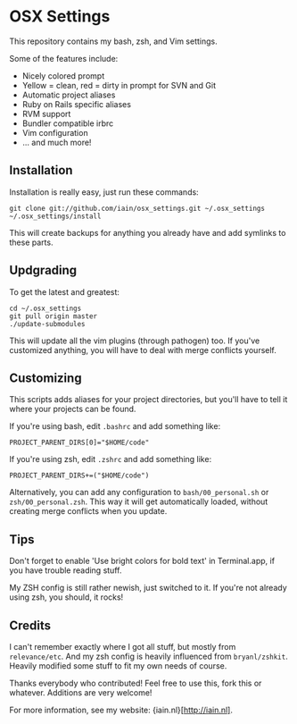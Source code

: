 # OSX Settings

This repository contains my bash, zsh, and Vim settings.

Some of the features include:

* Nicely colored prompt
* Yellow = clean, red = dirty in prompt for SVN and Git
* Automatic project aliases
* Ruby on Rails specific aliases
* RVM support
* Bundler compatible irbrc
* Vim configuration
* ... and much more!

## Installation

Installation is really easy, just run these commands:

    git clone git://github.com/iain/osx_settings.git ~/.osx_settings
    ~/.osx_settings/install

This will create backups for anything you already have and add symlinks to these parts.

## Updgrading

To get the latest and greatest:

    cd ~/.osx_settings
    git pull origin master
    ./update-submodules

This will update all the vim plugins (through pathogen) too. If you've customized anything, you will
have to deal with merge conflicts yourself.

## Customizing

This scripts adds aliases for your project directories, but you'll have to tell it where your
projects can be found.

If you're using bash, edit `.bashrc` and add something like:

    PROJECT_PARENT_DIRS[0]="$HOME/code"

If you're using zsh, edit `.zshrc` and add something like:

    PROJECT_PARENT_DIRS+=("$HOME/code")

Alternatively, you can add any configuration to `bash/00_personal.sh` or `zsh/00_personal.zsh`. This
way it will get automatically loaded, without creating merge conflicts when you update.


## Tips

Don't forget to enable 'Use bright colors for bold text' in Terminal.app, if you have trouble
reading stuff.

My ZSH config is still rather newish, just switched to it. If you're not already using zsh, you
should, it rocks!

## Credits

I can't remember exactly where I got all stuff, but mostly from `relevance/etc`. And my zsh config
is heavily influenced from `bryanl/zshkit`. Heavily modified some stuff to fit my own needs of
course.

Thanks everybody who contributed! Feel free to use this, fork this or whatever. Additions are very
welcome!

For more information, see my website: {iain.nl}[http://iain.nl].
